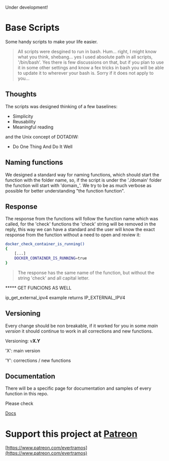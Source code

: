 Under development!


# Base Scripts 

Some handy scripts to make your life easier. 

> All scripts were desgined to run in bash. Hum... right, I might know what you think, shebang... yes I used absolute path in all scripts, '/bin/bash'. Yes there is few discussions on that, but if you plan to use it in some other settings and know a fex tricks in bash you will be able to update it to wherever your bash is. Sorry if it does not apply to you... 

## Thoughts

The scripts was designed thinking of a few baselines:

- Simplicity
- Reusability
- Meaningful reading

and the Unix concept of DOTADIW:
- Do One Thing And Do It Well

## Naming functions

We designed a standard way for naming functions, which should start the function with the folder name, so, if the script
is under the './domain' folder the function will start with 'domain_'. We try to be as much verbose as possible for better
understanding "the function function".

## Response

The response from the functions will follow the function name which was called, for the 'check' 
functions the 'check' string will be removed in the reply, this way we can have a standard and 
the user will know the exact response from the function without a need to open and review it:

```bash
docker_check_container_is_running()
{
    [...]
    DOCKER_CONTAINER_IS_RUNNING=true
}
```
> The response has the same name of the function, but without the string 'check' and all capital letter.


***** GET FUNCIONS AS WELL 

ip_get_external_ipv4 example returns IP_EXTERNAL_IPV4

## Versioning

Every change should be non breakable, if it worked for you in some *main version* it should continue to work in all corrections and new functions.

Versioning: v**X.Y**

'X': main version

'Y': corrections / new functions

## Documentation

There will be a specific page for documentation and samples of every function in this repo.

Please check

[Docs](docs/README.md)

# Support this project at [Patreon](https://www.patreon.com/evertramos)
[https://www.patreon.com/evertramos](https://www.patreon.com/evertramos)
